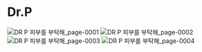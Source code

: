# Dr.P

![_DR P_ 피부를 부탁해_page-0001](https://user-images.githubusercontent.com/80879666/144596312-c92bc6bc-67cd-4365-8452-0442c95c53df.jpg)
![_DR P_ 피부를 부탁해_page-0002](https://user-images.githubusercontent.com/80879666/144596326-82a2c572-b3bf-409c-8800-c9ba389c5042.jpg)
![_DR P_ 피부를 부탁해_page-0003](https://user-images.githubusercontent.com/80879666/144596331-8e12bcac-a764-4e9c-b10c-d6f32dc323a0.jpg)
![_DR P_ 피부를 부탁해_page-0004](https://user-images.githubusercontent.com/80879666/144596342-7f846bad-d273-4c53-914d-b5c028f58fec.jpg)
